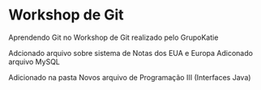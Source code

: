 # Workshop de Git
Aprendendo Git no Workshop de Git realizado pelo GrupoKatie

Adcionado arquivo sobre sistema de Notas dos EUA e Europa
Adiconado arquivo MySQL

Adicionado na pasta Novos arquivo de Programação III (Interfaces Java)

